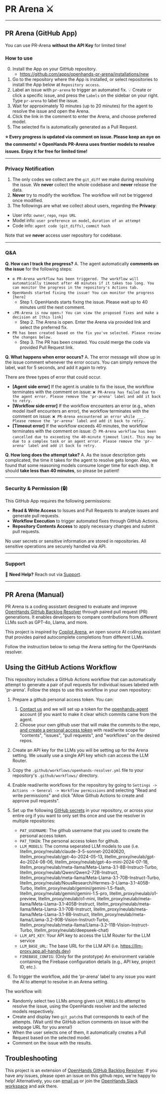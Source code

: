# PR Arena ⚔️

---

## PR Arena (GitHub App)

You can use PR-Arena **without the API Key** for limited time!

### How to use
0. Install the App on your GitHub repository.
   - https://github.com/apps/openhands-pr-arena/installations/new
1. Go to the repository where the App is installed, or select repositories to install the App below at `Repository access`.
2. Label an issue with `pr-arena` to trigger an automated fix.
  💡 Create or click a specific issue, and press the `Labels` on the sidebar on your right. Type `pr-arena` to label the issue.
3. Wait for approximately 10 minutes (up to 20 minutes) for the agent to resolve the issue and open the Arena.
4. Click the link in the comment to enter the Arena, and choose preferred model.
5. The selected fix is automatically generated as a Pull Request.

**⭐️ Every progress is updated via comment on issue. Please keep an eye on the comments!**
**⭐️ OpenHands PR-Arena uses frontier models to resolve issues. Enjoy it for free for limited time!**

---

### Privacy Notification
1. The only codes we collect are the `git_diff` we make during resolving the issue. We **never** collect the whole codebase and **never** release the data.
2. **Never** try to modify the workflow. The workflow will not be triggered once modified.
3. The followings are what we collect about users, regarding the **Privacy**:
  - User info: `owner`, `repo`, `repo URL`
  - Model info: `user preference on model`, `duration of an attempt`
  - Code info: `agent code (git_diffs)`, `commit hash` 

Note that we **never** access user repository for codebase.

---

###  Q&A
**Q. How can I track the progress?**
A. The agent automatically **comments on the issue** for the following steps:
  - `⚙️ PR-Arena workflow has been triggered. The workflow will automatically timeout after 40 minutes if it takes too long. You can monitor the progress in the repository's Actions tab.`
  - `OpenHands started fixing the issue! You can monitor the progress [here]`
    - Step 1. OpenHands starts fixing the issue. Please wait up to 40 minutes until the next comment.
  - `⚔️PR-Arena is now open⚔️! You can view the proposed fixes and make a decision at [this link]`
    - Step 2. The Arena is open. Enter the Arena via provided link and select the preferred fix.
  - `PR has been created based on the fix you've selected. Please review the changes below.`
    - Step 3. The PR has been created. You could merge the code via provided Pull Request link.

**Q. What happens when error occurs?**
A. The error message will show up in the issue comment whenever the error occurs. You can simply remove the label, wait for 5 seconds, and add it again to retry.

There are three types of error that could occur.
  - **[Agent side error]** If the agent is unable to fix the issue, the workflow terminates with the comment on issue:
  `❌ PR-Arena has failed due to the agent error. Please remove the 'pr-arena' label and add it back to retry.`
  - **[Workflow side error]** If the workflow encounters an error (e.g., when model itself encounters an error), the workflow terminates with the comment on issue:
  `❌ PR-Arena encountered an error while ___. Please remove the 'pr-arena' label and add it back to retry.`
  - **[Timeout error]** If the workflow exceeds 40 minutes, the workflow terminates with the comment on issue:
  `⏱️ PR-Arena workflow has been cancelled due to exceeding the 40-minute timeout limit. This may be due to a complex task or an agent error. Please remove the 'pr-arena' label and add it back to retry.`

**Q. How long does the attempt take?**
A. As the issue description gets complicated, the time it takes for the agent to resolve gets longer. Also, we found that some reasoning models consume longer time for each step. It should **take less than 40 minutes**, so please be patient!

---

### Security & Permission (🔒)
This GitHub App requires the following permissions:
- **Read & Write Access** to Issues and Pull Requests to analyze issues and generate pull requests.
- **Workflow Execution** to trigger automated fixes through GitHub Actions.
- **Repository Contents Access** to apply necessary changes and submit pull requests.

No user secrets or sensitive information are stored in repositories. All sensitive operations are securely handled via API.

---

### Support
📌 **Need Help?** Reach out via [Support](mailto:contact@all-hands.dev).

---

## PR Arena (Manual)

PR Arena is a coding assistant designed to evaluate and improve [OpenHands GitHub Backlog Resolver](https://github.com/All-Hands-AI/OpenHands/tree/main/openhands/resolver) through paired pull request (PR) generations. It enables developers to compare contributions from different LLMs such as GPT-4o, Llama, and more.

This project is inspired by [Copilot Arena](https://github.com/lmarena/copilot-arena), an open source AI coding assistant that provides paired autocomplete completions from different LLMs.

Follow the instruction below to setup the Arena setting for the OpenHands resolver.

## Using the GitHub Actions Workflow

This repository includes a GitHub Actions workflow that can automatically attempt to generate a pair of pull requests for individual issues labeled with 'pr-arena'. Follow the steps to use this workflow in your own repository:

1. Prepare a github personal access token. You can:
    1. [Contact us](mailto:contact@all-hands.dev) and we will set up a token for the [openhands-agent](https://github.com/openhands-agent) account (if you want to make it clear which commits came from the agent.
    2. Choose your own github user that will make the commits to the repo, [and create a personal access token](https://github.com/settings/tokens?type=beta) with read/write scope for "contents", "issues", "pull requests", and "workflows" on the desired repos.

2. Create an API key for the LLMs you will be setting up for the Arena setting. We usually use a single API key which can access the LLM Router.

3. Copy the `.github/workflows/openhands-resolver.yml` file to your repository's `.github/workflows/` directory.

4. Enable read/write workflows for the repository by going to `Settings -> Actions -> General -> Workflow permissions` and selecting "Read and write permissions" and click "Allow Github Actions to create and approve pull requests".

5. Set up the following [GitHub secrets](https://docs.github.com/en/actions/security-for-github-actions/security-guides/using-secrets-in-github-actions) in your repository, or across your entire org if you want to only set ths once and use the resolver in multiple repositories:
   - `PAT_USERNAME`: The github username that you used to create the personal access token.
   - `PAT_TOKEN`: The personal access token for github.
   <!-- - `LLM_MODELS`: The comma seperated LLM models to use (i.e. litellm_proxy/claude-3-5-sonnet-20241022,litellm_proxy/claude-3-5-sonnet-20240620,litellm_proxy/gpt-4o-2024-08-06,litellm_proxy/gpt-4o-2024-05-13,litellm_proxy/gemini-1.5-pro-002,litellm_proxy/gemini-1.5-flash-002,litellm_proxy/Llama-3.1-405b-instruct,litellm_proxy/Llama-3.1-70b-instruct,litellm_proxy/deepseek-chat) -->
   - `LLM_MODELS`: The comma seperated LLM models to use (i.e. litellm_proxy/neulab/claude-3-5-sonnet-20240620, litellm_proxy/neulab/gpt-4o-2024-05-13, litellm_proxy/neulab/gpt-4o-2024-08-06, litellm_proxy/neulab/gpt-4o-mini-2024-07-18, litellm_proxy/neulab/meta-llama/Meta-Llama-3.1-8B-Instruct-Turbo, litellm_proxy/neulab/Qwen/Qwen2-72B-Instruct, litellm_proxy/neulab/meta-llama/Meta-Llama-3.1-70B-Instruct-Turbo, litellm_proxy/neulab/NousResearch/Hermes-3-Llama-3.1-405B-Turbo, litellm_proxy/neulab/gemini/gemini-1.5-flash, litellm_proxy/neulab/gemini/gemini-1.5-pro, litellm_proxy/neulab/o1-preview, litellm_proxy/neulab/o1-mini, litellm_proxy/neulab/meta-llama/Meta-Llama-3.1-405B-Instruct, litellm_proxy/neulab/meta-llama/Meta-Llama-3.1-70B-Instruct, litellm_proxy/neulab/meta-llama/Meta-Llama-3.1-8B-Instruct, litellm_proxy/neulab/meta-llama/Llama-3.2-90B-Vision-Instruct-Turbo, litellm_proxy/neulab/meta-llama/Llama-3.2-11B-Vision-Instruct-Turbo, litellm_proxy/neulab/deepseek-chat)
   - `LLM_API_KEY`: Your API key to access the LLM Router for the LLM service
   - `LLM_BASE_URL`: The base URL for the LLM API (i.e. https://llm-proxy.app.all-hands.dev)
   - `FIREBASE_CONFIG`: (Only for the prototype) An environment variable containing the Firebase configuration details (e.g., API key, project ID, etc.).


6. To trigger the workflow, add the 'pr-arena' label to any issue you want the AI to attempt to resolve in an Arena setting.

The workflow will:

- Randomly select two LLMs among given `LLM_MODELS` to  attempt to resolve the issue, using the OpenHands resolver and the selected models respectively.
- Create and display two `git_patch`s that corresponds to each of the attempts. (Wait until the GitHub action comments on issue with the webpage URL for you arena!)
- When the user selects one of them, it automatically creates a Pull Request based on the selected model.
- Comment on the issue with the results.

## Troubleshooting

This project is an extension of [OpenHands GitHub Backlog Resolver](https://github.com/All-Hands-AI/OpenHands/tree/main/openhands/resolver). If you have any issues, please open an issue on this github repo, we're happy to help!
Alternatively, you can [email us](mailto:contact@all-hands.dev) or join the [OpenHands Slack workspace](https://join.slack.com/t/opendevin/shared_invite/zt-2oikve2hu-UDxHeo8nsE69y6T7yFX_BA) and ask there.
